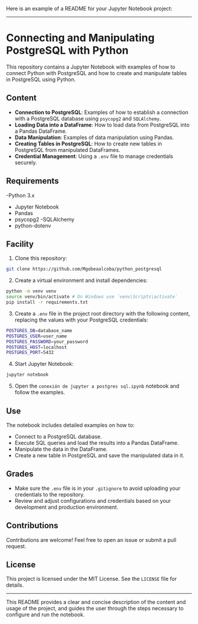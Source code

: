 Here is an example of a README for your Jupyter Notebook project:

---

# Connecting and Manipulating PostgreSQL with Python

This repository contains a Jupyter Notebook with examples of how to connect Python with PostgreSQL and how to create and manipulate tables in PostgreSQL using Python.

## Content

- **Connection to PostgreSQL**: Examples of how to establish a connection with a PostgreSQL database using `psycopg2` and `SQLAlchemy`.
- **Loading Data into a DataFrame**: How to load data from PostgreSQL into a Pandas DataFrame.
- **Data Manipulation**: Examples of data manipulation using Pandas.
- **Creating Tables in PostgreSQL**: How to create new tables in PostgreSQL from manipulated DataFrames.
- **Credential Management**: Using a `.env` file to manage credentials securely.

## Requirements

-Python 3.x
- Jupyter Notebook
- Pandas
- psycopg2
-SQLAlchemy
- python-dotenv

## Facility

1. Clone this repository:

 ```bash
 git clone https://github.com/Mgobeaalcoba/python_postgresql
 ```

2. Create a virtual environment and install dependencies:

 ```bash
 python -m venv venv
 source venv/bin/activate # On Windows use `venv\Scripts\activate`
 pip install -r requirements.txt
 ```

3. Create a `.env` file in the project root directory with the following content, replacing the values ​​with your PostgreSQL credentials:

 ```bash
 POSTGRES_DB=database_name
 POSTGRES_USER=user_name
 POSTGRES_PASSWORD=your_password
 POSTGRES_HOST=localhost
 POSTGRES_PORT=5432
 ```

4. Start Jupyter Notebook:

 ```bash
 jupyter notebook
 ```

5. Open the `conexión de jupyter a postgres sql.ipynb` notebook and follow the examples.

## Use

The notebook includes detailed examples on how to:

- Connect to a PostgreSQL database.
- Execute SQL queries and load the results into a Pandas DataFrame.
- Manipulate the data in the DataFrame.
- Create a new table in PostgreSQL and save the manipulated data in it.

## Grades

- Make sure the `.env` file is in your `.gitignore` to avoid uploading your credentials to the repository.
- Review and adjust configurations and credentials based on your development and production environment.

## Contributions

Contributions are welcome! Feel free to open an issue or submit a pull request.

## License

This project is licensed under the MIT License. See the `LICENSE` file for details.

---

This README provides a clear and concise description of the content and usage of the project, and guides the user through the steps necessary to configure and run the notebook.
